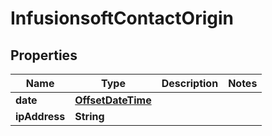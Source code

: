
# InfusionsoftContactOrigin

## Properties
Name | Type | Description | Notes
------------ | ------------- | ------------- | -------------
**date** | [**OffsetDateTime**](OffsetDateTime.md) |  | 
**ipAddress** | **String** |  | 



